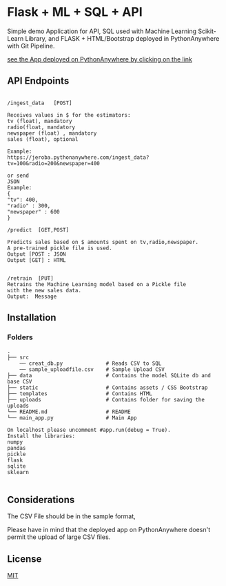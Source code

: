 # Flask + ML + SQL + API

Simple demo Application for API, SQL used with Machine Learning Scikit-Learn Library, and FLASK + HTML/Bootstrap deployed in PythonAnywhere with Git Pipeline. 

[see the App deployed on PythonAnywhere by clicking on the link](https://jeroba.pythonanywhere.com/)

## API Endpoints
```API

/ingest_data   [POST]

Receives values in $ for the estimators:
tv (float), mandatory
radio(float, mandatory
newspaper (float) , mandatory
sales (float), optional

Example:
https://jeroba.pythonanywhere.com/ingest_data?tv=100&radio=200&newspaper=400

or send 
JSON
Example:
{
"tv": 400,
"radio" : 300,
"newspaper" : 600
}

/predict  [GET,POST]

Predicts sales based on $ amounts spent on tv,radio,newspaper.
A pre-trained pickle file is used.
Output [POST : JSON
Output [GET] : HTML 


/retrain  [PUT]
Retrains the Machine Learning model based on a Pickle file 
with the new sales data.
Output:  Message

```

## Installation

### Folders

    .
    ├── src 
        ── creat_db.py              # Reads CSV to SQL
        ── sample_uploadfile.csv    # Sample Upload CSV
    ├── data                        # Contains the model SQLite db and base CSV
    ├── static                      # Contains assets / CSS Bootstrap
    ├── templates                   # Contains HTML 
    ├── uploads                     # Contains folder for saving the uploads
    └── README.md                   # README
    └── main_app.py                 # Main App
    
```
On localhost please uncomment #app.run(debug = True).
Install the libraries:
numpy 
pandas
pickle 
flask
sqlite
sklearn


```

## Considerations
The CSV File should be in the sample format, 

Please have in mind that the deployed app on PythonAnywhere doesn't permit the upload of large CSV files.

## License
[MIT](https://choosealicense.com/licenses/mit/)